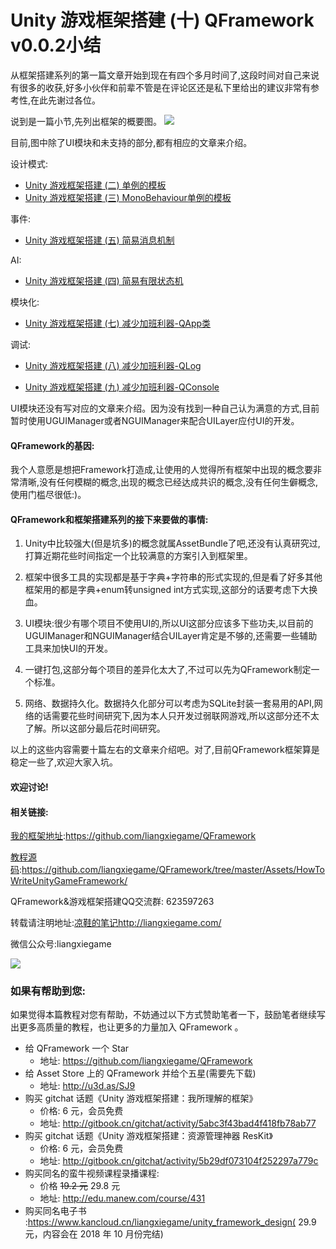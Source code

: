 # Unity 游戏框架搭建 (十) QFramework v0.0.2小结

从框架搭建系列的第一篇文章开始到现在有四个多月时间了,这段时间对自己来说有很多的收获,好多小伙伴和前辈不管是在评论区还是私下里给出的建议非常有参考性,在此先谢过各位。

说到是一篇小节,先列出框架的概要图。
![](https://ws2.sinaimg.cn/large/006tKfTcgy1frothawkluj30m20r975s.jpg)

目前,图中除了UI模块和未支持的部分,都有相应的文章来介绍。

设计模式:

* [Unity 游戏框架搭建 (二) 单例的模板](http://liangxiegame.com/unity-you-xi-kuang-jia-da-jian-er-dan-li-de-mo-ban/)
* [Unity 游戏框架搭建 (三) MonoBehaviour单例的模板](http://liangxiegame.com/unity-you-xi-kuang-jia-da-jian-san-monobehaviourdan-li-de-mo-ban/)

事件:

* [Unity 游戏框架搭建 (五) 简易消息机制](http://liangxiegame.com/unity-you-xi-kuang-jia-da-jian-wu-jian-yi-xiao-xi-ji-zhi/)

AI:

* [Unity 游戏框架搭建 (四) 简易有限状态机](http://liangxiegame.com/unity-you-xi-kuang-jia-da-jian-er-dan-li-de-mo-ban-2/)

模块化:

* [Unity 游戏框架搭建 (七) 减少加班利器-QApp类](http://liangxiegame.com/untitled-2/)

调试:

* [Unity 游戏框架搭建 (八) 减少加班利器-QLog](http://liangxiegame.com/unity-you-xi-kuang-jia-da-jian-ba-jian-shao-jia-ban-li-qi-qlog/)

* [Unity 游戏框架搭建 (九) 减少加班利器-QConsole](http://liangxiegame.com/unity-you-xi-kuang-jia-da-jian-jiu-jian-shao-jia-ban-li-qi-qconsole/)

UI模块还没有写对应的文章来介绍。因为没有找到一种自己认为满意的方式,目前暂时使用UGUIManager或者NGUIManager来配合UILayer应付UI的开发。

#### QFramework的基因:

我个人意愿是想把Framework打造成,让使用的人觉得所有框架中出现的概念要非常清晰,没有任何模糊的概念,出现的概念已经达成共识的概念,没有任何生僻概念,使用门槛尽很低:)。

#### QFramework和框架搭建系列的接下来要做的事情:

1. Unity中比较强大(但是坑多)的概念就属AssetBundle了吧,还没有认真研究过,打算近期花些时间指定一个比较满意的方案引入到框架里。

2. 框架中很多工具的实现都是基于字典+字符串的形式实现的,但是看了好多其他框架用的都是字典+enum转unsigned int方式实现,这部分的话要考虑下大换血。

4. UI模块:很少有哪个项目不使用UI的,所以UI这部分应该多下些功夫,以目前的UGUIManager和NGUIManager结合UILayer肯定是不够的,还需要一些辅助工具来加快UI的开发。

4. 一键打包,这部分每个项目的差异化太大了,不过可以先为QFramework制定一个标准。

5. 网络、数据持久化。数据持久化部分可以考虑为SQLite封装一套易用的API,网络的话需要花些时间研究下,因为本人只开发过弱联网游戏,所以这部分还不太了解。所以这部分最后花时间研究。

以上的这些内容需要十篇左右的文章来介绍吧。对了,目前QFramework框架算是稳定一些了,欢迎大家入坑。

#### 欢迎讨论!

#### 相关链接:

[我的框架地址](https://github.com/liangxiegame/QFramework):https://github.com/liangxiegame/QFramework

[教程源码](https://github.com/liangxiegame/QFramework/tree/master/Assets/HowToWriteUnityGameFramework):https://github.com/liangxiegame/QFramework/tree/master/Assets/HowToWriteUnityGameFramework/

QFramework&游戏框架搭建QQ交流群: 623597263

转载请注明地址:[凉鞋的笔记](http://liangxiegame.com/)http://liangxiegame.com/

微信公众号:liangxiegame

![](http://liangxiegame.com/content/images/2017/06/qrcode_for_gh_32f0f3669ac8_430.jpg)

### 如果有帮助到您:

如果觉得本篇教程对您有帮助，不妨通过以下方式赞助笔者一下，鼓励笔者继续写出更多高质量的教程，也让更多的力量加入 QFramework 。

- 给 QFramework 一个 Star
  - 地址: https://github.com/liangxiegame/QFramework
- 给 Asset Store 上的 QFramework 并给个五星(需要先下载)
  - 地址: http://u3d.as/SJ9
- 购买 gitchat 话题《Unity 游戏框架搭建：我所理解的框架》
  - 价格: 6 元，会员免费
  - 地址:  http://gitbook.cn/gitchat/activity/5abc3f43bad4f418fb78ab77
- 购买 gitchat 话题《Unity 游戏框架搭建：资源管理神器 ResKit》
  - 价格: 6 元，会员免费
  - 地址:  http://gitbook.cn/gitchat/activity/5b29df073104f252297a779c
- 购买同名的蛮牛视频课程录播课程:
  - 价格 ~~19.2 元~~ 29.8 元
  - 地址: http://edu.manew.com/course/431 
- 购买同名电子书 :https://www.kancloud.cn/liangxiegame/unity_framework_design( 29.9 元，内容会在 2018 年 10 月份完结)